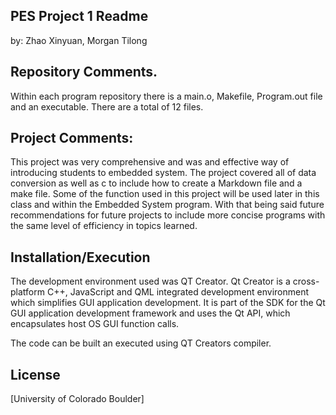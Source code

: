 ## PES Project 1 Readme

by: Zhao Xinyuan, Morgan Tilong

## Repository Comments. 
Within each program repository there is a main.o, Makefile, Program.out file and an executable. There are a total of 12 files. 

## Project Comments:
This project was very comprehensive and was and effective way of introducing students to embedded system. The project covered all of data conversion as well as c to include how to create a Markdown file and a make file. Some of the function used in this project will be used later in this class and within the Embedded System program. With that being said future recommendations for future projects to include more concise programs with the same level of efficiency in topics learned. 

## Installation/Execution
The development environment used was QT Creator. Qt Creator is a cross-platform C++, JavaScript and QML integrated development environment which simplifies GUI application development. It is part of the SDK for the Qt GUI application development framework and uses the Qt API, which encapsulates host OS GUI function calls.

The code can be built an executed using QT Creators compiler. 



## License
[University of Colorado Boulder]